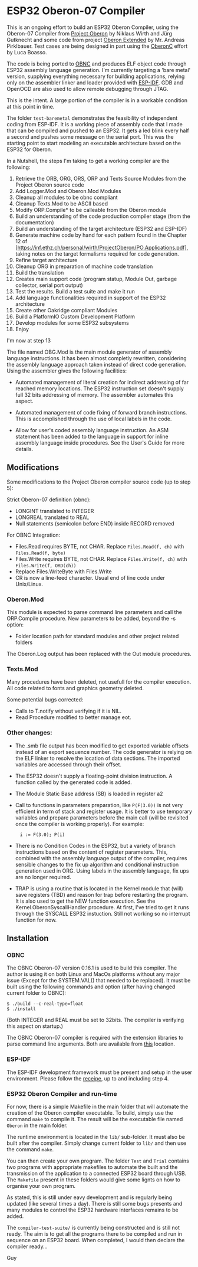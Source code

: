 # ESP32 Oberon-07 Compiler

This is an ongoing effort to build an ESP32 Oberon Compiler, using the Oberon-07 Compiler from [Project Oberon](http://www.projectoberon.com) by Niklaus Wirth and Jürg Gutknecht and some code from project [Oberon Extended](https://github.com/andreaspirklbauer/Oberon-extended) by Mr. Andreas Pirklbauer. Test cases are being designed in part using the [OberonC](https://github.com/lboasso) effort by Luca Boasso.

The code is being ported to [OBNC](https://miasap.se/obnc/) and produces ELF object code through ESP32 assembly language generation. I'm currently targeting a 'bare metal' version, supplying everything necessary for building applications, relying only on the assembler linker and loader provided with [ESP-IDF](https://docs.espressif.com/projects/esp-idf/en/latest/). GDB and OpenOCD are also used to allow remote debugging through JTAG. 

This is the intent. A large portion of the compiler is in a workable condition at this point in time.

The folder `test-baremetal` demonstrates the feasibility of independent coding from ESP-IDF. It is a working piece of assembly code that I made that can be compiled and pushed to an ESP32. It gets a led blink every half a second and pushes some message on the serial port. This was the starting point to start modeling an executable architecture based on the ESP32 for Oberon.

In a Nutshell, the steps I'm taking to get a working compiler are the following:

1. Retrieve the ORB, ORG, ORS, ORP and Texts Source Modules from the Project Oberon source code
2. Add Logger.Mod and Oberon.Mod Modules
3. Cleanup all modules to be obnc compliant
4. Cleanup Texts.Mod to be ASCII based
5. Modify ORP.Compile* to be calleable from the Oberon module
6. Build an understanding of the code production compiler stage (from the documentation)
7. Build an understanding of the target architecture (ESP32 and ESP-IDF)
8. Generate machine code by hand for each pattern found in the Chapter 12 of [https://inf.ethz.ch/personal/wirth/ProjectOberon/PO.Applications.pdf], taking notes on the target formalisms required for code generation.
9. Refine target architecture
10. Cleanup ORG in preparation of machine code translation
11. Build the translation
12. Creates main support code (program statup, Module Out, garbage collector, serial port output)
13. Test the results. Build a test suite and make it run
14. Add language functionalities required in support of the ESP32 architecture
15. Create other Oakridge compliant Modules 
16. Build a PlatformIO Custom Development Platform
17. Develop modules for some ESP32 subsystems
18. Enjoy

I'm now at step 13

The file named OBG.Mod is the main module generator of assembly language instructions. It has been almost completly rewritten, considering the assembly language approach taken instead of direct code generation. Using the assembler gives the following facilities:

- Automated management of literal creation for indirect addressing of far reached memory locations. The ESP32 instruction set doesn't supply full 32 bits addressing of memory. The assembler automates this aspect.

- Automated management of code fixing of forward branch instructions. This is accomplished through the use of local labels in the code.

- Allow for user's coded assembly language instruction. An ASM statement has been added to the language in support for inline assembly language inside procedures. See the User's Guide for more details.

## Modifications

Some modifications to the Project Oberon compiler source code (up to step 5):

Strict Oberon-07 definition (obnc):

- LONGINT translated to INTEGER
- LONGREAL translated to REAL
- Null statements (semicolon before END) inside RECORD removed

For OBNC Integration:

- Files.Read requires BYTE, not CHAR. Replace `Files.Read(f, ch)` with `Files.Read(f, byte)`
- Files.Write requires BYTE, not CHAR. Replace `Files.Write(f, ch)` with `Files.Write(f, ORD(ch))`
- Replace Files.WriteByte with Files.Write
- CR is now a line-feed character. Usual end of line code under Unix/Linux.

### Oberon.Mod

This module is expected to parse command line parameters and call the ORP.Compile procedure. New parameters to be added, beyond the -s option:

- Folder location path for standard modules and other project related folders

The Oberon.Log output has been replaced with the Out module procedures.

### Texts.Mod

Many procedures have been deleted, not usefull for the compiler execution.
All code related to fonts and graphics geometry deleted.

Some potential bugs corrected:

- Calls to T.notify without verifying if it is NIL.
- Read Procedure modified to better manage eot.

### Other changes:

- The .smb file output has been modified to get exported variable offsets instead of an export sequence number. The code generator is relying on the ELF linker to resolve the location of data sections. The imported variables are accessed through their offset.

- The ESP32 doesn't supply a floating-point division instruction. A function called by the generated code is added.

- The Module Static Base address (SB) is loaded in register a2 

- Call to functions in parameters preparation, like `P(F(3.0))` is not very efficient in term of stack and register usage. It is better to use temporary variables and prepare parameters before the main call (will be revisited once the compiler is working properly). For example:

```
     i := F(3.0); P(i)
```

- There is no Condition Codes in the ESP32, but a variety of branch instructions based on the content of register parameters. This, combined with the assembly language output of the compiler, requires sensible changes to the fix up algorithm and conditional instruction generation used in ORG. Using labels in the assembly language, fix ups are no longer required.

- TRAP is using a routine that is located in the Kernel module that (will) save registers (TBD) and reason for trap before restarting the program. It is also used to get the NEW function execution. See the Kernel.OberonSyscallHandler procedure. At first, I've tried to get it runs through the SYSCALL ESP32 instuction. Still not working so no interrupt function for now.

## Installation

### OBNC

The OBNC Oberon-07 version 0.16.1 is used to build this compiler. The author is using it on both Linux and MacOs platforms without any major issue (Except for the SYSTEM.VAL() that needed to be replaced). It must be built using the following commands and option (after having changed current folder to OBNC):

```
$ ./build --c-real-type=float
$ ./install
```

(Both INTEGER and REAL must be set to 32bits. The compiler is verifying this aspect on startup.)

The OBNC Oberon-07 compiler is required with the extension libraries to parse command line arguments. Both are available from [this](https://miasap.se/obnc/) location.

### ESP-IDF

The ESP-IDF development framework must be present and setup in the user environment. Please follow the [receipe](https://docs.espressif.com/projects/esp-idf/en/latest/get-started/index.html#setting-up-development-environment), up to and including step 4.
    
### ESP32 Oberon Compiler and run-time

For now, there is a simple Makefile in the main folder that will automate the creation of the Oberon compiler executable. To build, simply use the command `make` to compile it. The result will be the executable file named `Oberon` in the main folder.

The runtime environment is located in the `lib/` sub-folder. It must also be built after the compiler. Simply change current folder to `lib/` and then use the command `make`.

You can then create your own program. The folder `Test` and `Trial` contains two programs with appropriate makefiles to automate the built and the transmission of the application to a connected ESP32 board through USB. The `Makefile` present in these folders would give some lignts on how to organise your own program.

As stated, this is still under eavy development and is regularly being updated (like several times a day). There is still some bugs presents and many modules to control the ESP32 hardware interfaces remains to be added.

The `compiler-test-suite/` is currently being constructed and is still not ready. The aim is to get all the programs there to be compiled and run in sequence on an ESP32 board. When completed, I would then declare the compiler ready...

Guy
